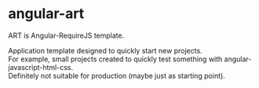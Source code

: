 # angular-art
ART is Angular-RequireJS template.

Application template designed to quickly start new projects.<br>
For example, small projects created to quickly test something with angular-javascript-html-css.<br>
Definitely not suitable for production (maybe just as starting point).

